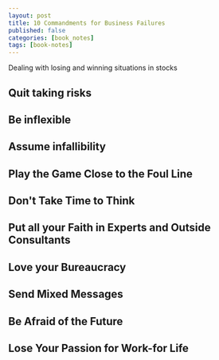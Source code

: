 ```yaml
---
layout: post
title: 10 Commandments for Business Failures
published: false
categories: [book_notes]
tags: [book-notes]
---
```


Dealing with losing and winning situations in stocks 


## Quit taking risks

## Be inflexible

## Assume infallibility

## Play the Game Close to the Foul Line

## Don't Take Time to Think

## Put all your Faith in Experts and Outside Consultants

## Love your Bureaucracy

## Send Mixed Messages

## Be Afraid of the Future

## Lose Your Passion for Work-for Life



